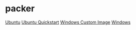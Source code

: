 # packer

[Ubuntu](https://github.com/hashicorp/packer/blob/master/examples/azure/ubuntu.json)
[Ubuntu Quickstart](https://github.com/hashicorp/packer/blob/master/examples/azure/ubuntu_quickstart.json)
[Windows Custom Image](https://github.com/hashicorp/packer/blob/master/examples/azure/windows_custom_image.json)
[Windows](https://github.com/hashicorp/packer/blob/master/examples/azure/windows.json)